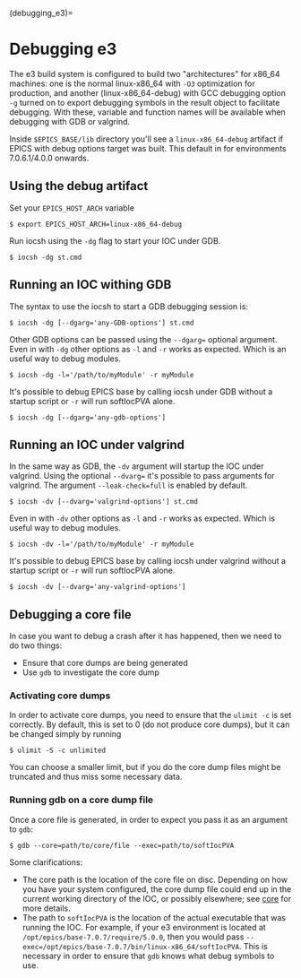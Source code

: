 (debugging_e3)=

# Debugging e3

The e3 build system is configured to build two "architectures" for x86_64
machines: one is the normal linux-x86_64 with `-O3` optimization for production,
and another (linux-x86_64-debug) with GCC debugging option `-g` turned on to
export debugging symbols in the result object to facilitate debugging. With
these, variable and function names will be available when debugging with GDB or
valgrind.

Inside `$EPICS_BASE/lib`  directory you'll see a `linux-x86_64-debug` artifact
if EPICS with debug options target was built. This default in for environments
7.0.6.1/4.0.0 onwards.

## Using the debug artifact

Set your `EPICS_HOST_ARCH` variable

```console
$ export EPICS_HOST_ARCH=linux-x86_64-debug
```

Run iocsh using the `-dg` flag to start your IOC under GDB.

```console
$ iocsh -dg st.cmd
```

## Running an IOC withing GDB

The syntax to use the iocsh to start a GDB debugging session is:

```console
$ iocsh -dg [--dgarg='any-GDB-options'] st.cmd
```

Other GDB options can be passed using the `--dgarg=` optional argument.  Even in
with `-dg` other options as `-l` and `-r` works as expected. Which is an useful
way to debug modules.

```console
$ iocsh -dg -l='/path/to/myModule' -r myModule
```

It's possible to debug EPICS base by calling iocsh under GDB without a
startup script or `-r` will run softIocPVA alone.

```console
$ iocsh -dg [--dgarg='any-gdb-options']
```

## Running an IOC under valgrind

In the same way as GDB, the `-dv` argument will startup the IOC under valgrind.
Using the optional `--dvarg=` it's possible to pass arguments for valgrind. The
argument `--leak-check=full` is enabled by default.

```console
$ iocsh -dv [--dvarg='valgrind-options'] st.cmd
```

Even in with `-dv` other options as `-l` and `-r` works as expected. Which is
useful way to debug modules.

```console
$ iocsh -dv -l='/path/to/myModule' -r myModule
```

It's possible to debug EPICS base by calling iocsh under valgrind without a
startup script or `-r` will run softIocPVA alone.

```console
$ iocsh -dv [--dvarg='any-valgrind-options']
```

## Debugging a core file

In case you want to debug a crash after it has happened, then we need to do two
things:
* Ensure that core dumps are being generated
* Use `gdb` to investigate the core dump

### Activating core dumps

In order to activate core dumps, you need to ensure that the `ulimit -c` is set
correctly. By default, this is set to 0 (do not produce core dumps), but it can
be changed simply by running
```console
$ ulimit -S -c unlimited
```
You can choose a smaller limit, but if you do the core dump files might be
truncated and thus miss some necessary data.


### Running gdb on a core dump file

Once a core file is generated, in order to expect you pass it as an argument to
`gdb`:
```console
$ gdb --core=path/to/core/file --exec=path/to/softIocPVA
```
Some clarifications:
* The core path is the location of the core file on disc. Depending on how you
  have your system configured, the core dump file could end up in the current
  working directory of the IOC, or possibly elsewhere; see
  [core](https://man7.org/linux/man-pages/man5/core.5.html) for more details.
* The path to `softIocPVA` is the location of the actual executable that was
  running the IOC. For example, if your e3 environment is located at
  `/opt/epics/base-7.0.7/require/5.0.0`, then you would pass
  `--exec=/opt/epics/base-7.0.7/bin/linux-x86_64/softIocPVA`. This is necessary
  in order to ensure that `gdb` knows what debug symbols to use.